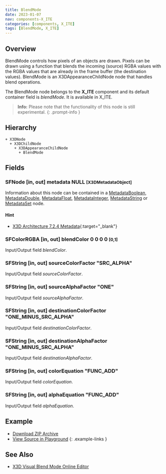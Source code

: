 ```yaml
---
title: BlendMode
date: 2023-01-07
nav: components-X_ITE
categories: [components, X_ITE]
tags: [BlendMode, X_ITE]
---
```

<style>
.post h3 {
  word-spacing: 0.2em;
}
</style>

## Overview

BlendMode controls how pixels of an objects are drawn. Pixels can be drawn using a function that blends the incoming (source) RGBA values with the RGBA values that are already in the frame buffer (the destination values). BlendMode is an X3DAppearanceChildNode node that handles blend operations.

The BlendMode node belongs to the **X_ITE** component and its default container field is *blendMode.* It is available in X_ITE.

>**Info:** Please note that the functionality of this node is still experimental.
{: .prompt-info }

## Hierarchy

```
+ X3DNode
  + X3DChildNode
    + X3DAppearanceChildNode
      + BlendMode
```

## Fields

### SFNode [in, out] **metadata** NULL <small>[X3DMetadataObject]</small>

Information about this node can be contained in a [MetadataBoolean](/x_ite/components/core/metadataboolean/), [MetadataDouble](/x_ite/components/core/metadatadouble/), [MetadataFloat](/x_ite/components/core/metadatafloat/), [MetadataInteger](/x_ite/components/core/metadatainteger/), [MetadataString](/x_ite/components/core/metadatastring/) or [MetadataSet](/x_ite/components/core/metadataset/) node.

#### Hint

- [X3D Architecture 7.2.4 Metadata](https://www.web3d.org/specifications/X3Dv4/ISO-IEC19775-1v4-IS//Part01/components/core.html#Metadata){:target="_blank"}

### SFColorRGBA [in, out] **blendColor** 0 0 0 0 <small>[0,1]</small>

Input/Output field *blendColor*.

### SFString [in, out] **sourceColorFactor** "SRC_ALPHA"

Input/Output field *sourceColorFactor*.

### SFString [in, out] **sourceAlphaFactor** "ONE"

Input/Output field *sourceAlphaFactor*.

### SFString [in, out] **destinationColorFactor** "ONE_MINUS_SRC_ALPHA"

Input/Output field *destinationColorFactor*.

### SFString [in, out] **destinationAlphaFactor** "ONE_MINUS_SRC_ALPHA"

Input/Output field *destinationAlphaFactor*.

### SFString [in, out] **colorEquation** "FUNC_ADD"

Input/Output field *colorEquation*.

### SFString [in, out] **alphaEquation** "FUNC_ADD"

Input/Output field *alphaEquation*.

## Example

<x3d-canvas src="https://create3000.github.io/media/examples/X_ITE/BlendMode/BlendMode.x3d" update="auto"></x3d-canvas>

- [Download ZIP Archive](https://create3000.github.io/media/examples/X_ITE/BlendMode/BlendMode.zip)
- [View Source in Playground](/x_ite/playground/?url=https://create3000.github.io/media/examples/X_ITE/BlendMode/BlendMode.x3d)
{: .example-links }

## See Also

- [X3D Visual Blend Mode Online Editor](/x_ite/laboratory/x3d-visual-blend-mode-editor/)

